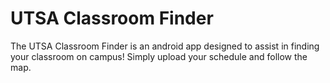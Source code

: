 # UTSA Classroom Finder

The UTSA Classroom Finder is an android app designed to assist in finding your classroom on campus! Simply upload your schedule and follow the map.
